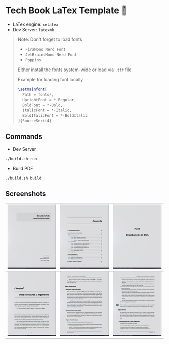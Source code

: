 # Tech Book LaTex Template 📘

- LaTex engine: `xelatex`
- Dev Server: `latexmk`

> Note: Don't forget to load fonts
>
> - `FiraMono Nerd Font`
> - `JetBrainsMono Nerd Font`
> - `Poppins`
>
> Either install the fonts system-wide or load via `.ttf` file
>
> Example for loading font locally
>
> ```tex
> \setmainfont[
>   Path = fonts/,
>   UprightFont = *-Regular,
>   BoldFont = *-Bold,
>   ItalicFont = *-Italic,
>   BoldItalicFont = *-BoldItalic
> ]{SourceSerif4}
> ```

## Commands

- Dev Server

```bash
./build.sh run
```

- Build PDF

```bash
./build.sh build
```

## Screenshots

| ![](screenshots/1.png) | ![](screenshots/2.png) | ![](screenshots/3.png) |
| ---------------------- | ---------------------- | ---------------------- |
| ![](screenshots/4.png) | ![](screenshots/5.png) | ![](screenshots/6.png) |
